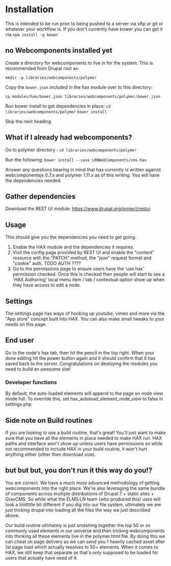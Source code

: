# Installation
This is intended to be run prior to being pushed to a server via sftp or git or
whatever your workflow is. If you don't currently have bower you can get it via
`npm install -g bower`

## no Webcomponents installed yet

Create a directory for webcomponents to live in for the system. This is
 recommended from Drupal root as:

`mkdir -p libraries/webcomponents/polymer`

Copy the `bower.json` included in the hax module over to this directory:

`cp modules/hax/bower.json libraries/webcomponents/polymer/bower.json`

Run bower install to get dependencies in place:
`cd libraries/webcomponents/polymer`
`bower install`

Skip the next heading

## What if I already had webcomponents?

Go to polymer directory :
`cd libraries/webcomponents/polymer`

Run the following:
`bower install --save LRNWebComponents/cms-hax`

Answer any questions bearing in mind that hax currently is written against
webcomponentsjs 0.7.x and polymer 1.11.x as of this writing. You will have the
dependencies needed.

## Gather dependencies

Download the REST UI module: https://www.drupal.org/project/restui

## Usage

This should give you the dependencies you need to get going.
1. Enable the HAX module and the dependencies it requires.
2. Visit the config page provided by REST UI and enable the "content" resource
   with the "PATCH" method, the "json" request format and "cookie" auth. TODO AUTH ????
3. Go to the permissions page to ensure users have the 'use hax' permission
   checked. Once this is checked then people will start to see a 'HAX Authoring'
   local menu item / tab / contextual option show up when they have access to
   edit a node.

## Settings

The settings page has ways of hooking up youtube, vimeo and more via the "App
store" concept built into HAX. You can also make small tweaks to your needs on
this page.

## End user

Go to the node's hax tab, then hit the pencil in the top right. When your done
editing hit the power button again and it should confirm that it has saved back
to the server. Congratulations on destoying the modules you need to build an
awesome site!

### Developer functions
By default, the auto-loaded elements will append to the page on node view mode
full. To override this, set hax_autoload_element_node_view to false in
settings.php

## Side note on Build routines
If you are looking to use a build routine, that's great! You'll just want to
make sure that you have all the elements in place needed to make HAX run. HAX
paths and interface won't show up unless users have permissions so while not
recommended to include HAX in your build routine, it won't hurt anything either
(other then download size).

## but but but, you don't run it this way do you!?
You are correct. We have a much more advanced methodology of getting
webcomponents into the right place. We're also leveraging the same bundle of
components across multiple distributions of Drupal 7 + static sites + GravCMS.
So while what the ELMS:LN team (who produced this) uses will look a liiiiittttle
bit different if you dig into our file system, ultimately we are just tricking
drupal into loading all the files the way we just described above.

Our build routine ultimately is just smashing together the top 50 or so commonly
used elements in our universe and then tricking webcomponents into thinking all
these elements live in the polymer.html file. By doing this we can cheat on page
delivery as we can send you 1 heavily cached asset after 1st page load which
actually resolves to 50+ elements. When it comes to HAX, we still keep that
separate as that's only supposed to be loaded for users that actually have need
of it.